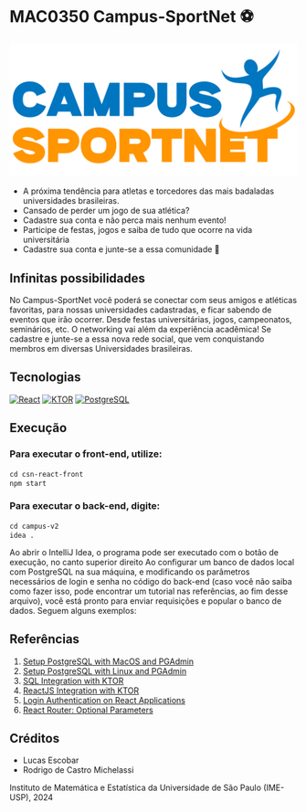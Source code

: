 # MAC0350 Campus-SportNet ⚽
<img src="/csn-react-front/public/logo192.png">


- A próxima tendência para atletas e torcedores das mais badaladas universidades brasileiras. 
- Cansado de perder um jogo de sua atlética?
- Cadastre sua conta e não perca mais nenhum evento!
- Participe de festas, jogos e saiba de tudo que ocorre na vida universitária
- Cadastre sua conta e junte-se a essa comunidade 🥇

<h2>Infinitas possibilidades</h2>

No Campus-SportNet você poderá se conectar com seus amigos e atléticas favoritas, para nossas universidades cadastradas, e ficar sabendo de eventos que irão ocorrer. Desde festas universitárias, jogos, campeonatos, seminários, etc. O networking vai além da experiência acadêmica! Se cadastre e junte-se a essa nova rede social, que vem conquistando membros em diversas Universidades brasileiras.

<h2>Tecnologias</h2>

<a href="https://react.dev" target=”_blank”>![React](https://skillicons.dev/icons?i=react)</a>
<a href="https://ktor.io" target=”_blank”>![KTOR](https://skillicons.dev/icons?i=ktor)</a>
<a href="https://www.postgresql.org" target=”_blank”>![PostgreSQL](https://skillicons.dev/icons?i=postgresql)</a>

<h2>Execução</h2>

<h3>Para executar o front-end, utilize: </h3>

```
cd csn-react-front
npm start
```

<h3>Para executar o back-end, digite:</h3>

```
cd campus-v2
idea .
```

<p>Ao abrir o IntelliJ Idea, o programa pode ser executado com o botão de execução, no canto superior direito Ao configurar um banco de dados local com PostgreSQL na sua máquina, e modificando os parâmetros necessários de login e senha no código do back-end (caso você não saiba como fazer isso, pode encontrar um tutorial nas referências, ao fim desse arquivo), você está pronto para enviar requisições e popular o banco de dados. Seguem alguns exemplos:</p>

<h2>Referências</h2>

1. [Setup PostgreSQL with MacOS and PGAdmin](https://www.sqlshack.com/setting-up-a-postgresql-database-on-mac/)
2. [Setup PostgreSQL with Linux and PGAdmin](https://www.cherryservers.com/blog/how-to-install-and-setup-postgresql-server-on-ubuntu-20-04)
3. [SQL Integration with KTOR](https://blog.stackademic.com/guide-to-sql-database-integration-with-ktor-applications-c6cb52e6c346)
4. [ReactJS Integration with KTOR](https://www.freecodecamp.org/news/how-to-consume-rest-apis-in-react/)
5. [Login Authentication on React Applications](https://www.digitalocean.com/community/tutorials/how-to-add-login-authentication-to-react-applications)
6. [React Router: Optional Parameters](https://www.digitalocean.com/community/tutorials/react-react-router-optional-parameters)

<h2>Créditos</h2>

- Lucas Escobar
- Rodrigo de Castro Michelassi

Instituto de Matemática e Estatística da Universidade de São Paulo (IME-USP), 2024
